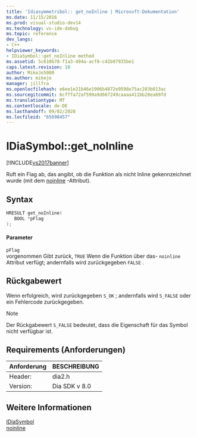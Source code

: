 ```yaml
---
title: 'Idiasymmetribol:: get_noInline | Microsoft-Dokumentation'
ms.date: 11/15/2016
ms.prod: visual-studio-dev14
ms.technology: vs-ide-debug
ms.topic: reference
dev_langs:
- C++
helpviewer_keywords:
- IDiaSymbol::get_noInline method
ms.assetid: 5c610b78-f1a3-494a-acf8-c42b97935be1
caps.latest.revision: 10
author: MikeJo5000
ms.author: mikejo
manager: jillfra
ms.openlocfilehash: e6ee1e21b46e1906b4872e9598e75ac283b013ac
ms.sourcegitcommit: 6cfffa72af599a9d667249caaaa411bb28ea69fd
ms.translationtype: MT
ms.contentlocale: de-DE
ms.lasthandoff: 09/02/2020
ms.locfileid: "65698457"
---
```

# <a name="idiasymbolget_noinline"></a>IDiaSymbol::get_noInline
[!INCLUDE[vs2017banner](../../includes/vs2017banner.md)]

Ruft ein Flag ab, das angibt, ob die Funktion als nicht Inline gekennzeichnet wurde (mit dem [noinline](https://msdn.microsoft.com/library/f259d55b-dec7-4bde-8cf9-14521e4fdc42) -Attribut).  
  
## <a name="syntax"></a>Syntax  
  
```cpp  
HRESULT get_noInline(  
   BOOL *pFlag  
);  
```  
  
#### <a name="parameters"></a>Parameter  
 `pFlag`  
 vorgenommen Gibt zurück, `TRUE` Wenn die Funktion über das- `noinline` Attribut verfügt; andernfalls wird zurückgegeben `FALSE` .  
  
## <a name="return-value"></a>Rückgabewert  
 Wenn erfolgreich, wird zurückgegeben `S_OK` ; andernfalls wird `S_FALSE` oder ein Fehlercode zurückgegeben.  
  
> [!NOTE]
> Der Rückgabewert `S_FALSE` bedeutet, dass die Eigenschaft für das Symbol nicht verfügbar ist.  
  
## <a name="requirements"></a>Requirements (Anforderungen)  
  
|Anforderung|BESCHREIBUNG|  
|-----------------|-----------------|  
|Header:|dia2.h|  
|Version:|Dia SDK v 8.0|  
  
## <a name="see-also"></a>Weitere Informationen  
 [IDiaSymbol](../../debugger/debug-interface-access/idiasymbol.md)   
 [noinline](https://msdn.microsoft.com/library/f259d55b-dec7-4bde-8cf9-14521e4fdc42)

